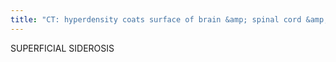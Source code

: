 ```yaml
---
title: "CT: hyperdensity coats surface of brain &amp; spinal cord &amp; brainstem / cranial nerves MR: Dark T2 signal Sx: sensorineural hearing loss Cz: chronic subarachnoid hemorrhage"
---
```

SUPERFICIAL 
SIDEROSIS

